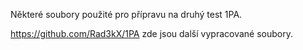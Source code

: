 Některé soubory použité pro přípravu na druhý test 1PA.

https://github.com/Rad3kX/1PA zde jsou další vypracované soubory.

